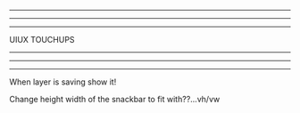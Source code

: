 --------------------------------------------------------------------------------------
--------------------------------------------------------------------------------------
--------------------------------------------------------------------------------------

UIUX TOUCHUPS

--------------------------------------------------------------------------------------
--------------------------------------------------------------------------------------
--------------------------------------------------------------------------------------

When layer is saving show it!

Change height width of the snackbar to fit with??...vh/vw